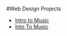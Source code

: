 #Web Design Projects

<ul>
     <li><a href="html_new/index.html"target="_blank"> Intro to Music</a></li> 
     <li><a href="Html_Css/index.html"target="_blank"> Into To Music</a></li>
</ul>